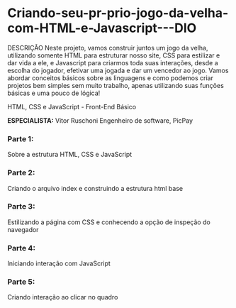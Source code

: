 # Criando-seu-pr-prio-jogo-da-velha-com-HTML-e-Javascript---DIO
DESCRIÇÃO Neste projeto, vamos construir juntos um jogo da velha, utilizando somente HTML para estruturar nosso site,
CSS para estilizar e dar vida a ele, e Javascript para criarmos toda suas interações, desde a escolha do jogador, efetivar 
uma jogada e dar um vencedor ao jogo. Vamos abordar conceitos básicos sobre as linguagens e como podemos criar projetos bem 
simples sem muito trabalho, apenas utilizando suas funções básicas e uma pouco de lógica! 

HTML, CSS e JavaScript - Front-End Básico 

**ESPECIALISTA:**  Vitor Ruschoni Engenheiro de software, PicPay

### Parte 1:

Sobre a estrutura HTML, CSS e JavaScript

### Parte 2: 

Criando o arquivo index e construindo a estrutura html base

### Parte 3:

Estilizando a página com CSS e conhecendo a opção de inspeção do navegador

### Parte 4:

Iniciando interação com JavaScript

### Parte 5:

Criando interação ao clicar no quadro 